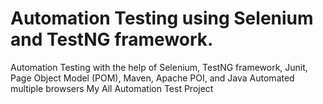 # Automation Testing using Selenium and TestNG framework.
Automation Testing with the help of Selenium, TestNG framework, Junit, Page Object Model (POM), Maven, Apache POI, and Java
Automated multiple browsers 
My All Automation Test Project
